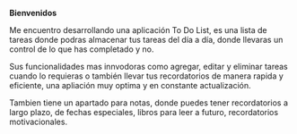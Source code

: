 **Bienvenidos**

Me encuentro desarrollando una aplicación To Do List, es una lista de tareas donde podras almacenar tus tareas del día a día, donde llevaras un control de lo que has completado y no.

Sus funcionalidades mas innvodoras como agregar, editar y eliminar tareas cuando lo requieras o también llevar tus recordatorios de manera rapida y eficiente, una apliación muy optima y en constante actualización.

Tambien tiene un apartado para notas, donde puedes tener recordatorios a largo plazo, de fechas especiales, libros para leer a futuro, recordatorios motivacionales.